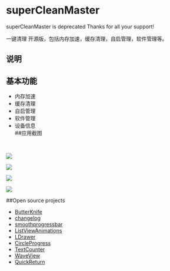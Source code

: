 # superCleanMaster
superCleanMaster is deprecated  Thanks for all your support!


一键清理 开源版，包括内存加速，缓存清理，自启管理，软件管理等。 <br> 

## 说明

## 基本功能
* 内存加速
* 缓存清理
* 自启管理
* 软件管理
* 设备信息<br>
##应用截图
<br>

![](https://github.com/joyoyao/superCleanMaster/blob/master/screenshot/home.jpg)  

![](https://github.com/joyoyao/superCleanMaster/blob/master/screenshot/1.jpg) 

![](https://github.com/joyoyao/superCleanMaster/blob/master/screenshot/2.jpg) 

![](https://github.com/joyoyao/superCleanMaster/blob/master/screenshot/3.jpg) 

##Open source projects
* [ButterKnife](http://jakewharton.github.io/butterknife/)  
* [changelog](https://github.com/gabrielemariotti/changeloglib)  
* [smoothprogressbar](https://github.com/castorflex/SmoothProgressBar)  
* [ListViewAnimations](https://github.com/nhaarman/ListViewAnimations)  
* [LDrawer](https://github.com/ikimuhendis/LDrawer)  
* [CircleProgress](https://github.com/lzyzsd/CircleProgress)  
* [TextCounter](https://github.com/premnirmal/TextCounter)  
* [WaveView](https://github.com/john990/WaveView) 
* [QuickReturn](https://github.com/lawloretienne/QuickReturn) 


